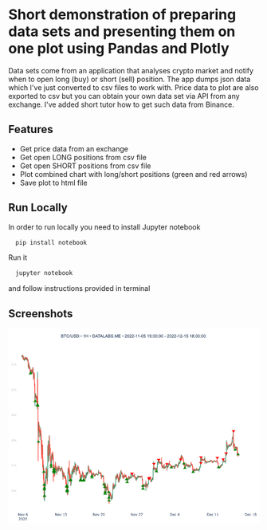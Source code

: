 
# Short demonstration of preparing data sets and presenting them on one plot using Pandas and Plotly

Data sets come from an application that analyses crypto market and notify when to open long (buy) or short (sell) position.
The app dumps json data which I've just converted to csv files to work with.
Price data to plot are also exported to csv but you can obtain your own data set via API from any exchange. I've added short tutor how to get such data from Binance. 



## Features

- Get price data from an exchange
- Get open LONG positions from csv file
- Get open SHORT positions from csv file
- Plot combined chart with long/short positions (green and red arrows)
- Save plot to html file


## Run Locally

In order to run locally you need to install Jupyter notebook

```bash
  pip install notebook
```

Run it

```bash
  jupyter notebook
```

and follow instructions provided in terminal
## Screenshots

![App Screenshot](https://github.com/tomekkurzydlak/data-engineering/blob/main/newplot.png)

